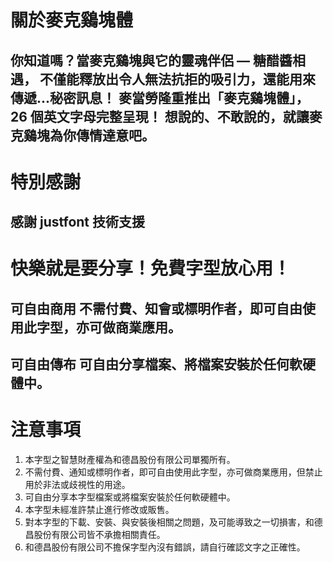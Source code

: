 # 關於麥克鷄塊體

你知道嗎？當麥克鷄塊與它的靈魂伴侶 — 糖醋醬相遇，
不僅能釋放出令人無法抗拒的吸引力，還能用來傳遞...秘密訊息！
麥當勞隆重推出「麥克鷄塊體」，26 個英文字母完整呈現！
想說的、不敢說的，就讓麥克鷄塊為你傳情達意吧。
---
# 特別感謝
感謝 justfont 技術支援
---
# 快樂就是要分享！免費字型放心用！
可自由商用
不需付費、知會或標明作者，即可自由使用此字型，亦可做商業應用。
---
可自由傳布
可自由分享檔案、將檔案安裝於任何軟硬體中。
---
# 注意事項
1. 本字型之智慧財產權為和德昌股份有限公司單獨所有。
2. 不需付費、通知或標明作者，即可自由使用此字型，亦可做商業應用，但禁止用於非法或歧視性的用途。
3. 可自由分享本字型檔案或將檔案安裝於任何軟硬體中。
4. 本字型未經准許禁止進行修改或販售。
5. 對本字型的下載、安裝、與安裝後相關之問題，及可能導致之一切損害，和德昌股份有限公司皆不承擔相關責任。
6. 和德昌股份有限公司不擔保字型內沒有錯誤，請自行確認文字之正確性。

